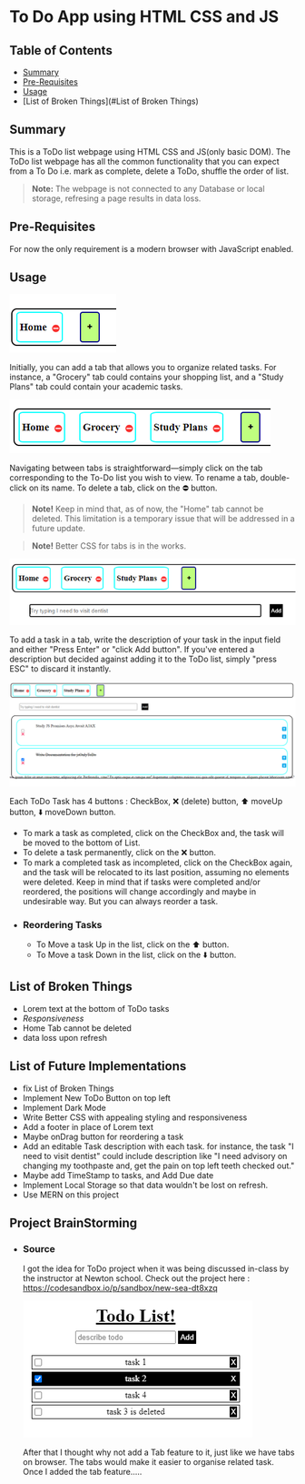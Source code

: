 # To Do App using HTML CSS and JS

## Table of Contents
- [Summary](#Summary)
- [Pre-Requisites](#Pre-Requisites)
- [Usage](#Usage)
- [List of Broken Things](#List of Broken Things)
## Summary
This is a ToDo list webpage using HTML CSS and JS(only basic DOM). 
The ToDo list webpage has all the common functionality that you can expect from a To Do i.e. mark as complete, delete a ToDo, shuffle the order of list.
> **Note:** The webpage is not connected to any Database or local storage, refresing a page results in data loss.

## Pre-Requisites
For now the only requirement is a modern browser with JavaScript enabled.

## Usage
![add a new Tab](readMeAssests/newTab.png)

Initially, you can add a tab that allows you to organize related tasks.
For instance, a "Grocery" tab could contains your shopping list, and a "Study Plans" tab could contain your academic tasks. 

![tabs](readMeAssests/tabs.png)

Navigating between tabs is straightforward—simply click on the tab corresponding to the To-Do list you wish to view.
To rename a tab, double-click on its name. 
To delete a tab, click on the ⛔ button. 
> **Note!** Keep in mind that, as of now, the "Home" tab cannot be deleted. This limitation is a temporary issue that will be addressed in a future update.

> **Note!** Better CSS for tabs is in the works.

![show the grocery and study plans tab](readMeAssests/TabsFinal.png)

To add a task in a tab, write the description of your task in the input field and either "Press Enter" or "click Add button". 
If you've entered a description but decided against adding it to the ToDo list, simply "press ESC" to discard it instantly.

![show the tasks](readMeAssests/showTasks.png)

Each ToDo Task has 4 buttons : CheckBox, ❌ (delete) button, ⬆️ moveUp button, ⬇️ moveDown button.
* To mark a task as completed, click on the CheckBox and, the task will be moved to the bottom of List.
* To delete a task permanently, click on the ❌ button.
* To mark a completed task as incompleted, click on the CheckBox again, and the task will be relocated to its last position, assuming no elements were deleted. Keep in mind that if tasks were completed and/or reordered, the positions will change accordingly and maybe in undesirable way. But you can always reorder a task.
* ### Reordering Tasks
  * To Move a task Up in the list, click on the ⬆️ button.
  * To Move a task Down in the list, click on the ⬇️ button.

## List of Broken Things
* Lorem text at the bottom of ToDo tasks
* *Responsiveness*
* Home Tab cannot be deleted
* data loss upon refresh

## List of Future Implementations
* fix List of Broken Things
* Implement New ToDo Button on top left
* Implement Dark Mode
* Write Better CSS with appealing styling and responsiveness
* Add a footer in place of Lorem text
* Maybe onDrag button for reordering a task
* Add an editable Task description with each task. for instance, the task "I need to visit dentist" could include description like "I need advisory on changing my toothpaste and, get the pain on top left teeth checked out."
* Maybe add TimeStamp to tasks, and Add Due date
* Implement Local Storage so that data wouldn't be lost on refresh.
* Use MERN on this project

## Project BrainStorming
* ### Source
    I got the idea for ToDo project when it was being discussed in-class by the instructor at Newton school. Check out the project here : https://codesandbox.io/p/sandbox/new-sea-dt8xzq

  ![inClass ToDO](readMeAssests/inClassToDo.png)
  

  After that I thought why not add a Tab feature to it, just like we have tabs on browser. The tabs would make it easier to organise related task. Once I added the tab feature.....
